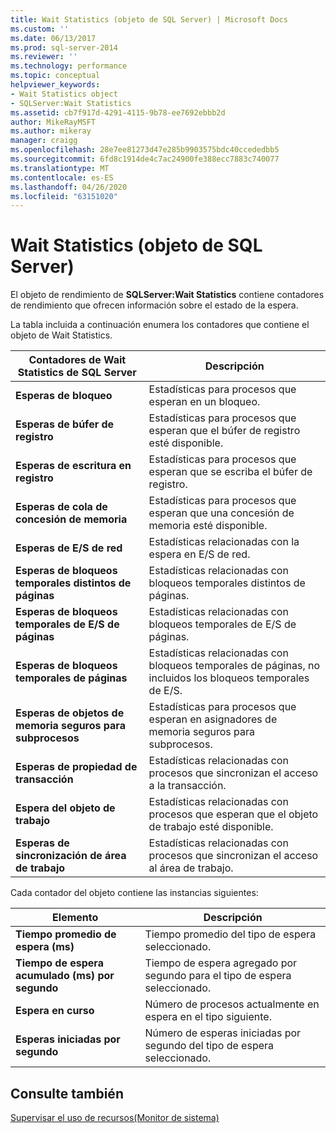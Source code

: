 ```yaml
---
title: Wait Statistics (objeto de SQL Server) | Microsoft Docs
ms.custom: ''
ms.date: 06/13/2017
ms.prod: sql-server-2014
ms.reviewer: ''
ms.technology: performance
ms.topic: conceptual
helpviewer_keywords:
- Wait Statistics object
- SQLServer:Wait Statistics
ms.assetid: cb7f917d-4291-4115-9b78-ee7692ebbb2d
author: MikeRayMSFT
ms.author: mikeray
manager: craigg
ms.openlocfilehash: 28e7ee81273d47e285b9903575bdc40ccededbb5
ms.sourcegitcommit: 6fd8c1914de4c7ac24900fe388ecc7883c740077
ms.translationtype: MT
ms.contentlocale: es-ES
ms.lasthandoff: 04/26/2020
ms.locfileid: "63151020"
---
```

# <a name="sql-server-wait-statistics-object"></a>Wait Statistics (objeto de SQL Server)
  El objeto de rendimiento de **SQLServer:Wait Statistics** contiene contadores de rendimiento que ofrecen información sobre el estado de la espera.  
  
 La tabla incluida a continuación enumera los contadores que contiene el objeto de Wait Statistics.  
  
|Contadores de Wait Statistics de SQL Server|Descripción|  
|-----------------------------------------|-----------------|  
|**Esperas de bloqueo**|Estadísticas para procesos que esperan en un bloqueo.|  
|**Esperas de búfer de registro**|Estadísticas para procesos que esperan que el búfer de registro esté disponible.|  
|**Esperas de escritura en registro**|Estadísticas para procesos que esperan que se escriba el búfer de registro.|  
|**Esperas de cola de concesión de memoria**|Estadísticas para procesos que esperan que una concesión de memoria esté disponible.|  
|**Esperas de E/S de red**|Estadísticas relacionadas con la espera en E/S de red.|  
|**Esperas de bloqueos temporales distintos de páginas**|Estadísticas relacionadas con bloqueos temporales distintos de páginas.|  
|**Esperas de bloqueos temporales de E/S de páginas**|Estadísticas relacionadas con bloqueos temporales de E/S de páginas.|  
|**Esperas de bloqueos temporales de páginas**|Estadísticas relacionadas con bloqueos temporales de páginas, no incluidos los bloqueos temporales de E/S.|  
|**Esperas de objetos de memoria seguros para subprocesos**|Estadísticas para procesos que esperan en asignadores de memoria seguros para subprocesos.|  
|**Esperas de propiedad de transacción**|Estadísticas relacionadas con procesos que sincronizan el acceso a la transacción.|  
|**Espera del objeto de trabajo**|Estadísticas relacionadas con procesos que esperan que el objeto de trabajo esté disponible.|  
|**Esperas de sincronización de área de trabajo**|Estadísticas relacionadas con procesos que sincronizan el acceso al área de trabajo.|  
  
 Cada contador del objeto contiene las instancias siguientes:  
  
|Elemento|Descripción|  
|----------|-----------------|  
|**Tiempo promedio de espera (ms)**|Tiempo promedio del tipo de espera seleccionado.|  
|**Tiempo de espera acumulado (ms) por segundo**|Tiempo de espera agregado por segundo para el tipo de espera seleccionado.|  
|**Espera en curso**|Número de procesos actualmente en espera en el tipo siguiente.|  
|**Esperas iniciadas por segundo**|Número de esperas iniciadas por segundo del tipo de espera seleccionado.|  
  
## <a name="see-also"></a>Consulte también  
 [Supervisar el uso de recursos&#40;Monitor de sistema&#41;](monitor-resource-usage-system-monitor.md)  
  
  
